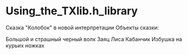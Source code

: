 # Using_the_TXlib.h_library
Сказка "Колобок" в новой интерпретации
Объекты сказки:

Большой и страшный черный волк
Заяц
Лиса
Кабанчик
Избушка на курьих ножках
